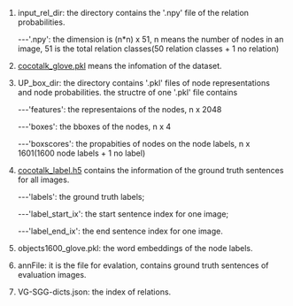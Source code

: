 
1) input_rel_dir: the directory contains the '.npy' file of the relation probabilities.

      ---'.npy': the dimension is (n*n) x 51, n means the number of nodes in an image, 51 is the total relation classes(50 relation classes + 1 no relation)
      
      
2) [cocotalk_glove.pkl](https://drive.google.com/file/d/1hSLLO-ZP6qNpFOdJgIdMo7P-7JgR5Rzx/view?usp=sharing) means the infomation of the dataset.
      
      
3) UP_box_dir: the directory contains '.pkl' files of node representations and node probabilities. the structre of one '.pkl' file contains

    ---'features': the representaions of the nodes, n x 2048 
    
    ---'boxes': the bboxes of the nodes, n x 4 
    
    ---'boxscores': the propabities of nodes on the node labels, n x 1601(1600 node labels + 1 no label)
    
    
4) [cocotalk_label.h5](https://drive.google.com/file/d/1g6XYiCF7KTZS4HIQkiM2AtLT00lsYVC9/view?usp=sharing) contains the information of the ground truth sentences for all images.

    ---'labels': the ground truth labels;
    
    ---'label_start_ix': the start sentence index for one image;
    
    ---'label_end_ix': the end sentence index for one image.
    
    
5) objects1600_glove.pkl: the word embeddings of the node labels.

6) annFile: it is the file for evalation, contains ground truth sentences of evaluation images.

7) VG-SGG-dicts.json: the index of relations.



